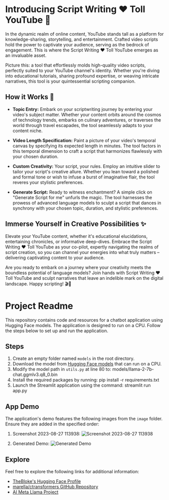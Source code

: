 # Introducing Script Writing ❤️ Toll YouTube 🚀

In the dynamic realm of online content, YouTube stands tall as a platform for knowledge-sharing, storytelling, and entertainment. Crafted video scripts hold the power to captivate your audience, serving as the bedrock of engagement. This is where the Script Writing ❤️ Toll YouTube emerges as an invaluable asset.

Picture this: a tool that effortlessly molds high-quality video scripts, perfectly suited to your YouTube channel's identity. Whether you're diving into educational tutorials, sharing profound expertise, or weaving intricate narratives, this tool is your quintessential scripting companion.

## How it Works 🤔

- **Topic Entry:** Embark on your scriptwriting journey by entering your video's subject matter. Whether your content orbits around the cosmos of technology trends, embarks on culinary adventures, or traverses the world through travel escapades, the tool seamlessly adapts to your content niche.

- **Video Length Specification:** Paint a picture of your video's temporal canvas by specifying its expected length in minutes. The tool factors in this temporal dimension to craft a script that harmonizes flawlessly with your chosen duration.

- **Custom Creativity:** Your script, your rules. Employ an intuitive slider to tailor your script's creative allure. Whether you lean toward a polished and formal tone or wish to infuse a burst of imaginative flair, the tool reveres your stylistic preferences.

- **Generate Script:** Ready to witness enchantment? A simple click on "Generate Script for me" unfurls the magic. The tool harnesses the prowess of advanced language models to sculpt a script that dances in synchrony with your chosen topic, duration, and stylistic preferences.

## Immerse Yourself in Creative Possibilities ✨

Elevate your YouTube content, whether it's educational elucidations, entertaining chronicles, or informative deep-dives. Embrace the Script Writing ❤️ Toll YouTube as your co-pilot, expertly navigating the realms of script creation, so you can channel your energies into what truly matters – delivering captivating content to your audience.

Are you ready to embark on a journey where your creativity meets the boundless potential of language models? Join hands with Script Writing ❤️ Toll YouTube and sculpt narratives that leave an indelible mark on the digital landscape. Happy scripting! 🎬📝



# Project Readme

This repository contains code and resources for a chatbot application using Hugging Face models. The application is designed to run on a CPU. Follow the steps below to set up and run the application.

## Steps

1. Create an empty folder named `models` in the root directory.
2. Download the model from [Hugging Face models](https://huggingface.co/TheBloke/Llama-2-7B-Chat-GGML/tree/main) that can run on a CPU.
3. Modify the model path in `utils.py` at line 80 to: models/llama-2-7b-chat.ggmlv3.q8_0.bin
4. Install the required packages by running: pip install -r requirements.txt
5. Launch the Streamlit application using the command: streamlit run app.py

## App Demo

The application's demo features the following images from the `image` folder. Ensure they are added in the specified order:

1. Screenshot 2023-08-27 113938:
   ![Screenshot 2023-08-27 113938](Images/screenshot.png)

2. Generated Demo:
   ![Generated Demo](Images/generated_demo.png)


## Explore

Feel free to explore the following links for additional information:

- [TheBloke's Hugging Face Profile](https://huggingface.co/TheBloke)
- [marella/ctransformers GitHub Repository](https://github.com/marella/ctransformers)
- [AI Meta Llama Project](https://ai.meta.com/llama/)
